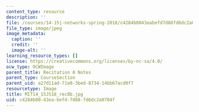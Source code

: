 ```yaml
---
content_type: resource
description: ''
file: /courses/14-15j-networks-spring-2018/c4284b0043eabefd7d88fd6dc2a0704f_MIT14_15JS18_rec8b.jpg
file_type: image/jpeg
image_metadata:
  caption: ''
  credit: ''
  image-alt: ''
learning_resource_types: []
license: https://creativecommons.org/licenses/by-nc-sa/4.0/
ocw_type: OCWImage
parent_title: Recitation 8 Notes
parent_type: CourseSection
parent_uid: a27d11ad-71e0-3bed-8734-14bb67acd0f7
resourcetype: Image
title: MIT14_15JS18_rec8b.jpg
uid: c4284b00-43ea-befd-7d88-fd6dc2a0704f
---
```

